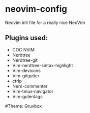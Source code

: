 # neovim-config

Neovim init file for a really nice NeoVim

## Plugins used: 
 - COC NVIM
 - Nerdtree
 - Nerdtree-git
 - Vim-nerdtree-sintax-highlight
 - Vim-devicons
 - Vim-gitgutter
 - ctrlp
 - Nerd-commenter
 - Vim-tmux-navigator
 - Vim-gutentags

#Theme:
 Gruvbox
